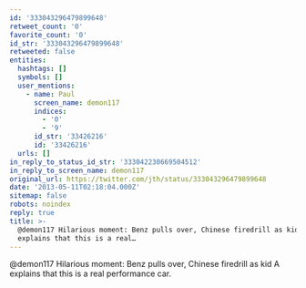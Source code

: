 ```yaml
---
id: '333043296479899648'
retweet_count: '0'
favorite_count: '0'
id_str: '333043296479899648'
retweeted: false
entities:
  hashtags: []
  symbols: []
  user_mentions:
    - name: Paul
      screen_name: demon117
      indices:
        - '0'
        - '9'
      id_str: '33426216'
      id: '33426216'
  urls: []
in_reply_to_status_id_str: '333042230669504512'
in_reply_to_screen_name: demon117
original_url: https://twitter.com/jth/status/333043296479899648
date: '2013-05-11T02:18:04.000Z'
sitemap: false
robots: noindex
reply: true
title: >-
  @demon117 Hilarious moment: Benz pulls over, Chinese firedrill as kid A
  explains that this is a real…
---
```


@demon117 Hilarious moment: Benz pulls over, Chinese firedrill as kid A explains that this is a real performance car.